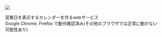<img src="https://img.shields.io/badge/-Javascript-F7DF1E.svg?logo=javascript&style=for-the-badge">

営業日を表示するカレンダーを作るwebサービス  
Google Chrome, Firefox で動作確認済み(その他のブラウザでは正常に動かない可能性あり)
